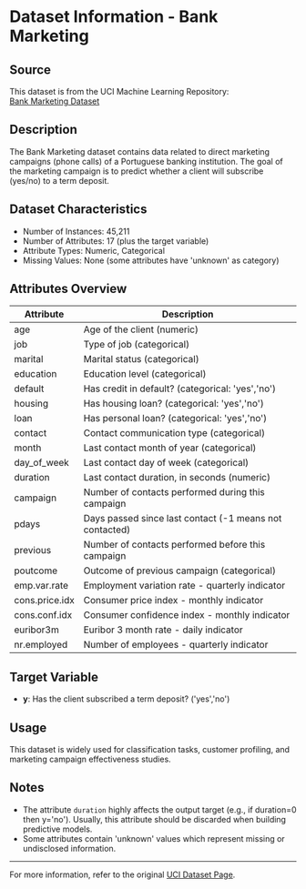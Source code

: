 # Dataset Information - Bank Marketing

## Source

This dataset is from the UCI Machine Learning Repository:  
[Bank Marketing Dataset](https://archive.ics.uci.edu/ml/datasets/bank+marketing)

## Description

The Bank Marketing dataset contains data related to direct marketing campaigns (phone calls) of a Portuguese banking institution. The goal of the marketing campaign is to predict whether a client will subscribe (yes/no) to a term deposit.

## Dataset Characteristics

- Number of Instances: 45,211
- Number of Attributes: 17 (plus the target variable)
- Attribute Types: Numeric, Categorical
- Missing Values: None (some attributes have 'unknown' as category)

## Attributes Overview

| Attribute          | Description                                         |
|--------------------|-----------------------------------------------------|
| age                | Age of the client (numeric)                         |
| job                | Type of job (categorical)                           |
| marital            | Marital status (categorical)                        |
| education          | Education level (categorical)                       |
| default            | Has credit in default? (categorical: 'yes','no')   |
| housing            | Has housing loan? (categorical: 'yes','no')        |
| loan               | Has personal loan? (categorical: 'yes','no')       |
| contact            | Contact communication type (categorical)           |
| month              | Last contact month of year (categorical)            |
| day_of_week        | Last contact day of week (categorical)              |
| duration           | Last contact duration, in seconds (numeric)        |
| campaign           | Number of contacts performed during this campaign  |
| pdays              | Days passed since last contact (-1 means not contacted) |
| previous           | Number of contacts performed before this campaign  |
| poutcome           | Outcome of previous campaign (categorical)         |
| emp.var.rate       | Employment variation rate - quarterly indicator     |
| cons.price.idx     | Consumer price index - monthly indicator            |
| cons.conf.idx      | Consumer confidence index - monthly indicator       |
| euribor3m          | Euribor 3 month rate - daily indicator              |
| nr.employed        | Number of employees - quarterly indicator           |

## Target Variable

- **y**: Has the client subscribed a term deposit? ('yes','no')

## Usage

This dataset is widely used for classification tasks, customer profiling, and marketing campaign effectiveness studies.

## Notes

- The attribute `duration` highly affects the output target (e.g., if duration=0 then y='no'). Usually, this attribute should be discarded when building predictive models.
- Some attributes contain 'unknown' values which represent missing or undisclosed information.

---

For more information, refer to the original [UCI Dataset Page](https://archive.ics.uci.edu/ml/datasets/bank+marketing).